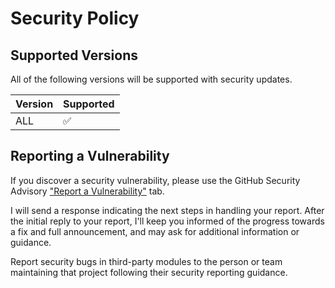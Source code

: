 # Security Policy

## Supported Versions

All of the following versions will be supported with security updates.

| Version | Supported          |
|---------| ------------------ |
| ALL     | :white_check_mark: |

## Reporting a Vulnerability

If you discover a security vulnerability, please use the GitHub Security Advisory ["Report a Vulnerability"]((https://github.com/aedenj/kotlin-qulaity-plugin/security/advisories/new)) tab. 

I will send a response indicating the next steps in handling your report. After the initial reply to 
your report, I'll keep you informed of the progress towards a fix and full announcement, and may ask 
for additional information or guidance.

Report security bugs in third-party modules to the person or team maintaining that project following their security
reporting guidance. 
